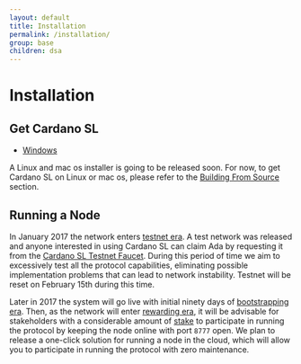 ```yaml
---
layout: default
title: Installation
permalink: /installation/
group: base
children: dsa
---
```


[//]: # (Reviewed at 60033350e60408fc79f202491e6985b3b47acd90)

# Installation

## Get Cardano SL

 + [Windows](https://daedaluswallet.io/)

A Linux and mac os installer is going to be released soon. For now, to
get Cardano SL on Linux or mac os, please refer to the [Building From
Source](/for-contributors/building-from-source) section.

## Running a Node

In January 2017 the network enters [testnet era](/timeline/testnet/). A
test network was released and anyone interested in using Cardano SL can
claim Ada by requesting it from the [Cardano SL Testnet
Faucet](https://tada.iohk.io).  During this period of time we aim to
excessively test all the protocol capabilities, eliminating possible
implementation problems that can lead to network instability. Testnet
will be reset on February 15th during this time.

Later in 2017 the system will go live with initial ninety days
of [bootstrapping era](/timeline/bootstrap/). Then, as the network will enter [rewarding
era](/timeline/reward/), it will be advisable for stakeholders
with a considerable amount of [stake](/proof-of-stake/#stake) to
participate in running the protocol by keeping the node online with port
`8777` open. We plan to release a one-click solution for running a node
in the cloud, which will allow you to participate in running the
protocol with zero maintenance.

